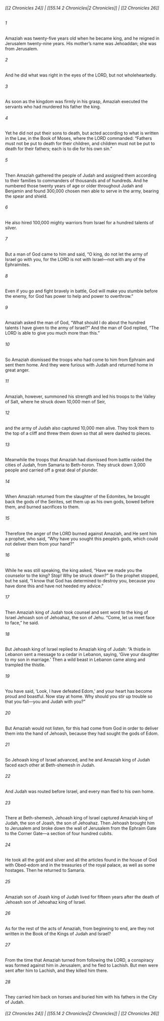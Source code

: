 
###### [[2 Chronicles 24]] | [[55.14 2 Chronicles|2 Chronicles]] | [[2 Chronicles 26]]

###### 1
Amaziah was twenty-five years old when he became king, and he reigned in Jerusalem twenty-nine years. His mother’s name was Jehoaddan; she was from Jerusalem.
###### 2
And he did what was right in the eyes of the LORD, but not wholeheartedly.
###### 3
As soon as the kingdom was firmly in his grasp, Amaziah executed the servants who had murdered his father the king.
###### 4
Yet he did not put their sons to death, but acted according to what is written in the Law, in the Book of Moses, where the LORD commanded: “Fathers must not be put to death for their children, and children must not be put to death for their fathers; each is to die for his own sin.”
###### 5
Then Amaziah gathered the people of Judah and assigned them according to their families to commanders of thousands and of hundreds. And he numbered those twenty years of age or older throughout Judah and Benjamin and found 300,000 chosen men able to serve in the army, bearing the spear and shield.
###### 6
He also hired 100,000 mighty warriors from Israel for a hundred talents of silver.
###### 7
But a man of God came to him and said, “O king, do not let the army of Israel go with you, for the LORD is not with Israel—not with any of the Ephraimites.
###### 8
Even if you go and fight bravely in battle, God will make you stumble before the enemy, for God has power to help and power to overthrow.”
###### 9
Amaziah asked the man of God, “What should I do about the hundred talents I have given to the army of Israel?” And the man of God replied, “The LORD is able to give you much more than this.”
###### 10
So Amaziah dismissed the troops who had come to him from Ephraim and sent them home. And they were furious with Judah and returned home in great anger.
###### 11
Amaziah, however, summoned his strength and led his troops to the Valley of Salt, where he struck down 10,000 men of Seir,
###### 12
and the army of Judah also captured 10,000 men alive. They took them to the top of a cliff and threw them down so that all were dashed to pieces.
###### 13
Meanwhile the troops that Amaziah had dismissed from battle raided the cities of Judah, from Samaria to Beth-horon. They struck down 3,000 people and carried off a great deal of plunder.
###### 14
When Amaziah returned from the slaughter of the Edomites, he brought back the gods of the Seirites, set them up as his own gods, bowed before them, and burned sacrifices to them.
###### 15
Therefore the anger of the LORD burned against Amaziah, and He sent him a prophet, who said, “Why have you sought this people’s gods, which could not deliver them from your hand?”
###### 16
While he was still speaking, the king asked, “Have we made you the counselor to the king? Stop! Why be struck down?” So the prophet stopped, but he said, “I know that God has determined to destroy you, because you have done this and have not heeded my advice.”
###### 17
Then Amaziah king of Judah took counsel and sent word to the king of Israel Jehoash son of Jehoahaz, the son of Jehu. “Come, let us meet face to face,” he said.
###### 18
But Jehoash king of Israel replied to Amaziah king of Judah: “A thistle in Lebanon sent a message to a cedar in Lebanon, saying, ‘Give your daughter to my son in marriage.’ Then a wild beast in Lebanon came along and trampled the thistle.
###### 19
You have said, ‘Look, I have defeated Edom,’ and your heart has become proud and boastful. Now stay at home. Why should you stir up trouble so that you fall—you and Judah with you?”
###### 20
But Amaziah would not listen, for this had come from God in order to deliver them into the hand of Jehoash, because they had sought the gods of Edom.
###### 21
So Jehoash king of Israel advanced, and he and Amaziah king of Judah faced each other at Beth-shemesh in Judah.
###### 22
And Judah was routed before Israel, and every man fled to his own home.
###### 23
There at Beth-shemesh, Jehoash king of Israel captured Amaziah king of Judah, the son of Joash, the son of Jehoahaz. Then Jehoash brought him to Jerusalem and broke down the wall of Jerusalem from the Ephraim Gate to the Corner Gate—a section of four hundred cubits.
###### 24
He took all the gold and silver and all the articles found in the house of God with Obed-edom and in the treasuries of the royal palace, as well as some hostages. Then he returned to Samaria.
###### 25
Amaziah son of Joash king of Judah lived for fifteen years after the death of Jehoash son of Jehoahaz king of Israel.
###### 26
As for the rest of the acts of Amaziah, from beginning to end, are they not written in the Book of the Kings of Judah and Israel?
###### 27
From the time that Amaziah turned from following the LORD, a conspiracy was formed against him in Jerusalem, and he fled to Lachish. But men were sent after him to Lachish, and they killed him there.
###### 28
They carried him back on horses and buried him with his fathers in the City of Judah.

###### [[2 Chronicles 24]] | [[55.14 2 Chronicles|2 Chronicles]] | [[2 Chronicles 26]]
